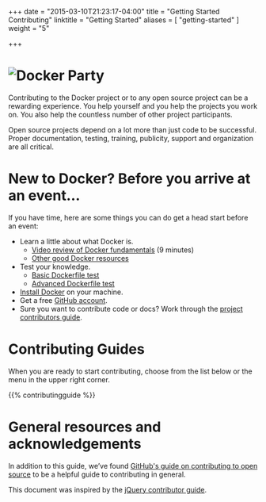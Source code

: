 +++
date = "2015-03-10T21:23:17-04:00"
title = "Getting Started Contributing"
linktitle = "Getting Started"
aliases = [ "getting-started" ]
weight = "5"

+++


# ![Docker Party](/images/docker-friends.png)

Contributing to the Docker project or to any open source project can be a
rewarding experience. You help yourself and you help the projects you work on.
You also help the countless number of other project participants.

Open source projects depend on a lot more than just code to be successful.
Proper documentation, testing, training, publicity, support and organization are
all critical.

# New to Docker? Before you arrive at an event...

If you have time, here are some things you can do get a head start before an event:

* Learn a little about what Docker is.
	* [Video review of Docker
	fundamentals](https://www.youtube.com/watch?v=zRLyovWi1gs) (9 minutes)
	* [Other good Docker resources](http://www.nkode.io/2014/08/24/valuable-docker-links.html)
* Test your knowledge.
	* [Basic Dockerfile test](https://docs.docker.com/userguide/level1/)
	* [Advanced Dockerfile test](https://docs.docker.com/userguide/level2/)
*  [Install Docker](http://docs.docker.com/introduction/#installation) on your machine.
* Get a free [GitHub account](https://github.com).
* Sure you want to contribute code or docs? Work through the [project
contributors guide](http://docs.docker.com/project/who-written-for/).


# Contributing Guides

When you are ready to start contributing, choose from the list below or the menu
in the upper right corner.

{{% contributingguide %}}


# General resources and acknowledgements

In addition to this guide, we’ve found [GitHub's guide on contributing
to open source](https://guides.github.com/overviews/os-contributing/) to
be a helpful guide to contributing in general.

This document was inspired by the [jQuery contributor
guide](http://contribute.jquery.org/open-source/).

